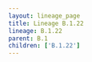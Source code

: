 ```yaml
---
layout: lineage_page
title: Lineage B.1.22
lineage: B.1.22
parent: B.1
children: ['B.1.22']
---
```

